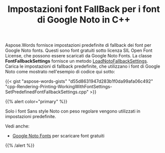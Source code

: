 ﻿---
title: Impostazioni font FallBack per i font di Google Noto in C++
second_title: Aspose.Words per C++
articleTitle: Impostazioni predefinite del font FallBack per Google Noto Fonts
linktitle: Impostazioni predefinite del font FallBack per Google Noto Fonts
description: "Aspose.Words fornisce impostazioni predefinite di fallback dei font per Google Noto fonts. Questi sono font gratuiti sotto licenza SIL Open Font License, che possono essere scaricati da Google Noto Fonts."
type: docs
weight: 15
url: /it/cpp/predefined-font-fallback-settings-for-google-noto-fonts/
---

Aspose.Words fornisce impostazioni predefinite di fallback dei font per Google Noto fonts. Questi sono font gratuiti sotto licenza SIL Open Font License, che possono essere scaricati da Google Noto Fonts. La classe **FontFallbackSettings** fornisce un metodo [LoadNotoFallbackSettings](https://reference.aspose.com/words/cpp/aspose.words.fonts/fontfallbacksettings/loadnotofallbacksettings/). Carica le impostazioni di fallback predefinite, che utilizzano i font di Google Noto come mostrato nell'esempio di codice qui sotto:

{{< gist "aspose-words-gists" "d55d8631947d283b1f0da99afa06c492" "cpp-Rendering-Printing-WorkingWithFontSettings-SetPredefinedFontFallbackSettings.cpp" >}}

{{% alert color="primary" %}}

Solo i font Sans style Noto con peso regolare vengono utilizzati in impostazioni predefinite.

Vedi anche:

- [Google Noto Fonts](https://fonts.google.com/noto) per scaricare font gratuiti

{{% /alert %}}